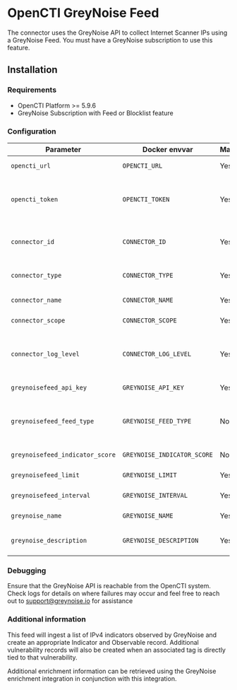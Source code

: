 # OpenCTI GreyNoise Feed

The connector uses the GreyNoise API to collect Internet Scanner IPs using a GreyNoise Feed.
You must have a GreyNoise subscription to use this feature.

## Installation

### Requirements

- OpenCTI Platform >= 5.9.6
- GreyNoise Subscription with Feed or Blocklist feature

### Configuration

| Parameter                       | Docker envvar               | Mandatory | Description                                                                                   |
|---------------------------------|-----------------------------|-----------|-----------------------------------------------------------------------------------------------|
| `opencti_url`                   | `OPENCTI_URL`               | Yes       | The URL of the OpenCTI platform.                                                              |
| `opencti_token`                 | `OPENCTI_TOKEN`             | Yes       | The default admin token configured in the OpenCTI platform parameters file.                   |
| `connector_id`                  | `CONNECTOR_ID`              | Yes       | A valid arbitrary `UUIDv4` that must be unique for this connector.                            |
| `connector_type`                | `CONNECTOR_TYPE`            | Yes       | Indicates this is an EXTERNAL_IMPORT connector                                                |
| `connector_name`                | `CONNECTOR_NAME`            | Yes       | Indicates the name is `GreyNoise Feed`                                                        |
| `connector_scope`               | `CONNECTOR_SCOPE`           | Yes       | Indicates the scope is `greynoisefeed`                                                        |
| `connector_log_level`           | `CONNECTOR_LOG_LEVEL`       | Yes       | The log level for this connector, could be `debug`, `info`, `warn` or `error` (less verbose). |
| `greynoisefeed_api_key`         | `GREYNOISE_API_KEY`         | Yes       | Your GreyNoise API KEY                                                                        |
| `greynoisefeed_feed_type`       | `GREYNOISE_FEED_TYPE`       | No        | Type of Feed to import (benign, malicious, benign+malicious, all)                             |
| `greynoisefeed_indicator_score` | `GREYNOISE_INDICATOR_SCORE` | No        | Default indicator score                                                                       |
| `greynoisefeed_limit`           | `GREYNOISE_LIMIT`           | Yes       | Max number of indicators to ingest                                                            |
| `greynoisefeed_interval`        | `GREYNOISE_INTERVAL`        | Yes       | Number of days between runs                                                                   |
| `greynoise_name`	               | `GREYNOISE_NAME`            | Yes       | The GreyNoise organization name                                                               |
| `greynoise_description`         | `GREYNOISE_DESCRIPTION`     | Yes       | The GreyNoise organization description                                                        |

### Debugging ###

Ensure that the GreyNoise API is reachable from the OpenCTI system.  Check logs for details on where failures may occur and feel free to reach out to [support@greynoise.io](mailto:support@greynoise.io) for assistance

### Additional information

This feed will ingest a list of IPv4 indicators observed by GreyNoise and create an appropriate Indicator and Observable record.  Additional vulnerability records will also be created when an associated tag is directly tied to that vulnerability.

Additional enrichment information can be retrieved using the GreyNoise enrichment integration in conjunction with this integration.